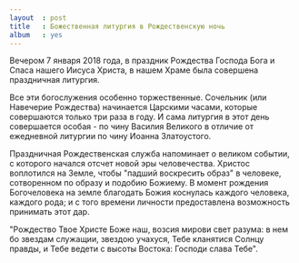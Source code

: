 ```yaml
---
layout  : post
title   : Божественная литургия в Рождественскую ночь
album   : yes
---
```


Вечером 7 января 2018 года, в праздник Рождества Господа Бога и Спаса нашего Иисуса Христа, в нашем Храме была совершена праздничная литургия.

Все эти богослужения особенно торжественные. Сочельник (или Навечерие Рождества) начинается Царскими часами, которые совершаются только три раза в году. И сама литургия в этот день совершается особая - по чину Василия Великого в отличие от ежедневной литургии по чину Иоанна Златоустого.

Праздничная Рождественская служба напоминает о великом событии, с которого начался отсчет новой эры человечества. Христос воплотился на Земле, чтобы "падший воскресить образ" в человеке, сотворенном по образу и подобию Божиему. В момент рождения Богочеловека на земле благодать Божия коснулась каждого человека, каждого рода; и с того времени личности предоставлена возможность принимать этот дар.

"Рождество Твое Христе Боже наш, возсия мирови свет разума: в нем бо звездам служащии, звездою учахуся, Тебе кланятися Солнцу правды, и Тебе ведети с высоты Востока: Господи слава Тебе".
